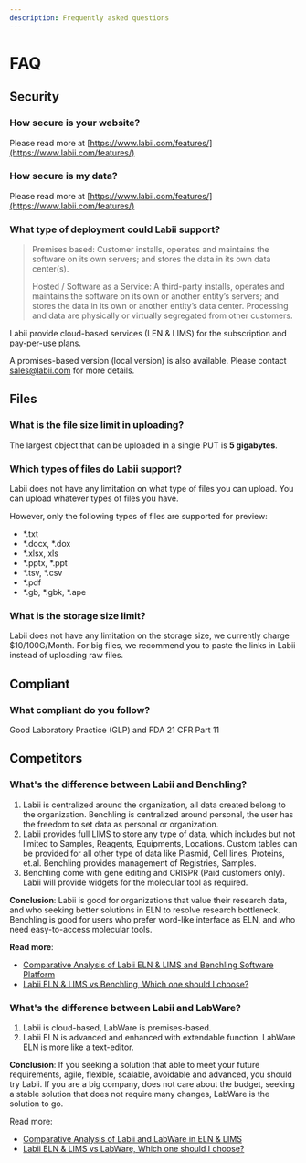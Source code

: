 ```yaml
---
description: Frequently asked questions
---
```


# FAQ

## Security

### How secure is your website?

Please read more at [https://www.labii.com/features/](https://www.labii.com/features/)

### How secure is my data?

Please read more at [https://www.labii.com/features/](https://www.labii.com/features/)

### What type of deployment could Labii support? 

> Premises based: Customer installs, operates and maintains the software on its own servers; and stores the data in its own data center\(s\). 
>
> Hosted / Software as a Service: A third-party installs, operates and maintains the software on its own or another entity’s servers; and stores the data in its own or another entity’s data center. Processing and data are physically or virtually segregated from other customers.

Labii provide cloud-based services \(LEN & LIMS\) for the subscription and pay-per-use plans. 

A promises-based version \(local version\) is also available. Please contact sales@labii.com for more details. 

## Files

### **What is the file size limit in uploading?**

The largest object that can be uploaded in a single PUT is **5 gigabytes**.

### **Which types of files do Labii support?**

Labii does not have any limitation on what type of files you can upload. You can upload whatever types of files you have. 

However, only the following types of files are supported for preview:

* \*.txt
* \*.docx, \*.dox
* \*.xlsx, xls
* \*.pptx, \*.ppt
* \*.tsv, \*.csv
* \*.pdf
* \*.gb, \*.gbk, \*.ape

### **What is the storage size limit?**

Labii does not have any limitation on the storage size, we currently charge $10/100G/Month. For big files, we recommend you to paste the links in Labii instead of uploading raw files.

## Compliant

### What compliant do you follow?

Good Laboratory Practice \(GLP\) and FDA 21 CFR Part 11

## Competitors

### What's the difference between Labii and Benchling?

1. Labii is centralized around the organization, all data created belong to the organization. Benchling is centralized around personal, the user has the freedom to set data as personal or organization.
2. Labii provides full LIMS to store any type of data, which includes but not limited to Samples, Reagents, Equipments, Locations. Custom tables can be provided for all other type of data like Plasmid, Cell lines, Proteins, et.al. Benchling provides management of Registries, Samples.
3. Benchling come with gene editing and CRISPR \(Paid customers only\). Labii will provide widgets for the molecular tool as required.

**Conclusion**: Labii is good for organizations that value their research data, and who seeking better solutions in ELN to resolve research bottleneck. Benchling is good for users who prefer word-like interface as ELN, and who need easy-to-access molecular tools.

**Read more**:

* [Comparative Analysis of Labii ELN & LIMS and Benchling Software Platform](https://blog.labii.com/2018/08/comparative-analysis-of-labii-eln-lims-benchling.html)
* [Labii ELN & LIMS vs Benchling, Which one should I choose?](https://blog.labii.com/2018/08/labii-eln-lims-vs-benchling.html)

### What's the difference between Labii and LabWare?

1. Labii is cloud-based, LabWare is premises-based.
2. Labii ELN is advanced and enhanced with extendable function. LabWare ELN is more like a text-editor.

**Conclusion**: If you seeking a solution that able to meet your future requirements, agile, flexible, scalable, avoidable and advanced, you should try Labii. If you are a big company, does not care about the budget, seeking a stable solution that does not require many changes, LabWare is the solution to go.

Read more:

* [Comparative Analysis of Labii and LabWare in ELN & LIMS](https://blog.labii.com/2018/10/comparative-analysis-of-labii-labware-eln-lims.html)
* [Labii ELN & LIMS vs LabWare, Which one should I choose?](https://blog.labii.com/2018/10/labii-eln-lims-vs-labware.html)

